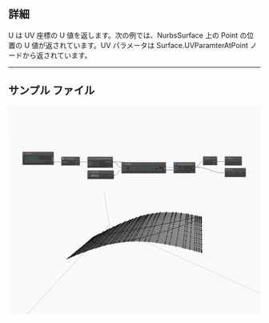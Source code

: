 ## 詳細
U は UV 座標の U 値を返します。次の例では、NurbsSurface 上の Point の位置の U 値が返されています。UV パラメータは Surface.UVParamterAtPoint ノードから返されています。
___
## サンプル ファイル

![U](./Autodesk.DesignScript.Geometry.UV.U_img.jpg)

